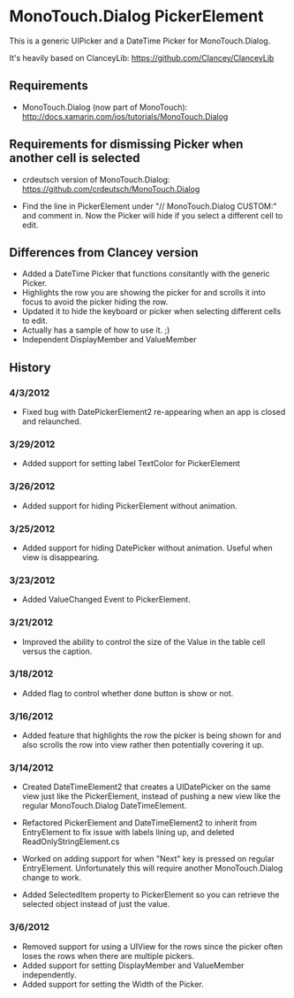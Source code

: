 # MonoTouch.Dialog PickerElement #

This is a generic UIPicker and a DateTime Picker for MonoTouch.Dialog. 

It's heavily based on ClanceyLib:
https://github.com/Clancey/ClanceyLib

## Requirements ##

* MonoTouch.Dialog (now part of MonoTouch):
http://docs.xamarin.com/ios/tutorials/MonoTouch.Dialog

## Requirements for dismissing Picker when another cell is selected ##

* crdeutsch version of MonoTouch.Dialog:
https://github.com/crdeutsch/MonoTouch.Dialog

* Find the line in PickerElement under "// MonoTouch.Dialog CUSTOM:" and comment in. Now the Picker will hide if you select a different cell to edit.

## Differences from Clancey version ##

* Added a DateTime Picker that functions consitantly with the generic Picker. 
* Highlights the row you are showing the picker for and scrolls it into focus to avoid the picker hiding the row.
* Updated it to hide the keyboard or picker when selecting different cells to edit.
* Actually has a sample of how to use it. ;)
* Independent DisplayMember and ValueMember


## History ##

### 4/3/2012 ###
* Fixed bug with DatePickerElement2 re-appearing when an app is closed and relaunched.

### 3/29/2012 ###

* Added support for setting label TextColor for PickerElement

### 3/26/2012 ###

* Added support for hiding PickerElement without animation.

### 3/25/2012 ###

* Added support for hiding DatePicker without animation. Useful when view is disappearing.

### 3/23/2012 ###

* Added ValueChanged Event to PickerElement.

### 3/21/2012 ###

* Improved the ability to control the size of the Value in the table cell versus the caption.

### 3/18/2012 ###

* Added flag to control whether done button is show or not.

### 3/16/2012 ###

* Added feature that highlights the row the picker is being shown for and also scrolls the row into view rather then potentially covering it up.

### 3/14/2012 ###

* Created DateTimeElement2 that creates a UIDatePicker on the same view just like the PickerElement, instead of pushing a new view like the regular MonoTouch.Dialog DateTimeElement.

* Refactored PickerElement and DateTimeElement2 to inherit from EntryElement to fix issue with labels lining up, and deleted ReadOnlyStringElement.cs

* Worked on adding support for when "Next" key is pressed on regular EntryElement. Unfortunately this will require another MonoTouch.Dialog change to work. 

* Added SelectedItem property to PickerElement so you can retrieve the selected object instead of just the value.

### 3/6/2012 ###

* Removed support for using a UIView for the rows since the picker often loses the rows when there are multiple pickers.
* Added support for setting DisplayMember and ValueMember independently.
* Added support for setting the Width of the Picker.
